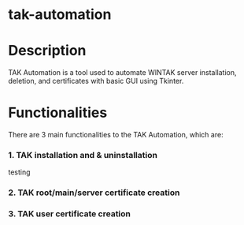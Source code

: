 # tak-automation

# Description
TAK Automation is a tool used to automate WINTAK server installation, deletion, and certificates with basic GUI using Tkinter.

# Functionalities
There are 3 main functionalities to the TAK Automation, which are:
### 1. TAK installation and & uninstallation
testing
### 2. TAK root/main/server certificate creation
### 3. TAK user certificate creation
